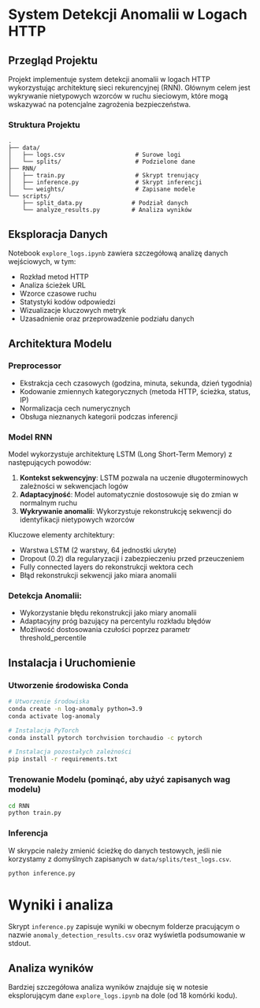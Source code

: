 # System Detekcji Anomalii w Logach HTTP

## Przegląd Projektu

Projekt implementuje system detekcji anomalii w logach HTTP wykorzystując architekturę sieci rekurencyjnej (RNN). Głównym celem jest wykrywanie nietypowych wzorców w ruchu sieciowym, które mogą wskazywać na potencjalne zagrożenia bezpieczeństwa.


### Struktura Projektu
```
.
├── data/
│   ├── logs.csv                    # Surowe logi
│   └── splits/                     # Podzielone dane
├── RNN/
│   ├── train.py                    # Skrypt trenujący
│   ├── inference.py                # Skrypt inferencji
│   └── weights/                    # Zapisane modele
└── scripts/
    ├── split_data.py              # Podział danych
    └── analyze_results.py         # Analiza wyników
```


## Eksploracja Danych

Notebook `explore_logs.ipynb` zawiera szczegółową analizę danych wejściowych, w tym:
- Rozkład metod HTTP
- Analiza ścieżek URL
- Wzorce czasowe ruchu
- Statystyki kodów odpowiedzi
- Wizualizacje kluczowych metryk
- Uzasadnienie oraz przeprowadzenie podziału danych

## Architektura Modelu

### Preprocessor
- Ekstrakcja cech czasowych (godzina, minuta, sekunda, dzień tygodnia)
- Kodowanie zmiennych kategorycznych (metoda HTTP, ścieżka, status, IP)
- Normalizacja cech numerycznych
- Obsługa nieznanych kategorii podczas inferencji

### Model RNN
Model wykorzystuje architekturę LSTM (Long Short-Term Memory) z następujących powodów:
1. **Kontekst sekwencyjny**: LSTM pozwala na uczenie długoterminowych zależności w sekwencjach logów
2. **Adaptacyjność**: Model automatycznie dostosowuje się do zmian w normalnym ruchu
3. **Wykrywanie anomalii**: Wykorzystuje rekonstrukcję sekwencji do identyfikacji nietypowych wzorców

Kluczowe elementy architektury:
- Warstwa LSTM (2 warstwy, 64 jednostki ukryte)
- Dropout (0.2) dla regularyzacji i zabezpieczeniu przed przeuczeniem
- Fully connected layers do rekonstrukcji wektora cech
- Błąd rekonstrukcji sekwencji jako miara anomalii

### Detekcja Anomalii:
   - Wykorzystanie błędu rekonstrukcji jako miary anomalii
   - Adaptacyjny próg bazujący na percentylu rozkładu błędów
   - Możliwość dostosowania czułości poprzez parametr threshold_percentile

## Instalacja i Uruchomienie

### Utworzenie środowiska Conda

```bash
# Utworzenie środowiska
conda create -n log-anomaly python=3.9
conda activate log-anomaly

# Instalacja PyTorch
conda install pytorch torchvision torchaudio -c pytorch

# Instalacja pozostałych zależności
pip install -r requirements.txt
```

### Trenowanie Modelu (pominąć, aby użyć zapisanych wag modelu)

```bash
cd RNN
python train.py
```

### Inferencja

W skrypcie należy zmienić ścieżkę do danych testowych, jeśli nie korzystamy z domyślnych zapisanych w `data/splits/test_logs.csv`.

```bash
python inference.py
```

# Wyniki i analiza
Skrypt `inference.py` zapisuje wyniki w obecnym folderze pracującym o nazwie `anomaly_detection_results.csv` oraz wyświetla podsumowanie w stdout.

## Analiza wyników
Bardziej szczegółowa analiza wyników znajduje się w notesie eksplorującym dane `explore_logs.ipynb` na dole (od 18 komórki kodu).